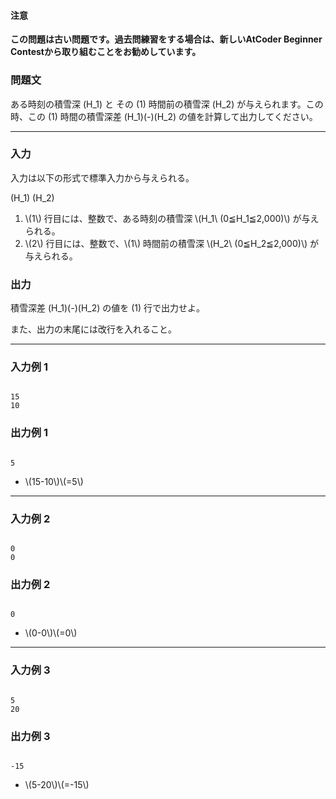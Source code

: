 <div>

<div>

#### **注意**

<p>
<b>
この問題は古い問題です。過去問練習をする場合は、新しいAtCoder Beginner Contestから取り組むことをお勧めしています。</b>
</p>

### **問題文**

<section>

ある時刻の積雪深 \(H_1\) と その \(1\) 時間前の積雪深 \(H_2\) が与えられます。この時、この \(1\) 時間の積雪深差 \(H_1\)\(-\)\(H_2\) の値を計算して出力してください。

</section>
</div>

---

<div>
<div>

### **入力**

<section>

入力は以下の形式で標準入力から与えられる。

<div>

\(H_1\)
\(H_2\)

</div>

<ol>
<li>
\(1\) 行目には、整数で、ある時刻の積雪深 \(H_1\ (0≦H_1≦2,000)\) が与えられる。</li>
<li>
\(2\) 行目には、整数で、\(1\) 時間前の積雪深 \(H_2\ (0≦H_2≦2,000)\) が与えられる。</li>
</ol>
</section>
</div>
<div>

### **出力**

<section>

積雪深差 \(H_1\)\(-\)\(H_2\) の値を \(1\) 行で出力せよ。

また、出力の末尾には改行を入れること。
</section>
</div>
</div>

---

<div>

### **入力例 1**

<section>

```

15
10

```

</section>
</div>
<div>

### **出力例 1**

<section>

```

5

```

<ul>
<li>
\(15-10\)\(=5\)</li>
</ul>
</section>
</div>

---

<div>

### **入力例 2**

<section>

```

0
0

```

</section>
</div>
<div>

### **出力例 2**

<section>

```

0

```

<ul>
<li>
\(0-0\)\(=0\)</li>
</ul>
</section>
</div>

---

<div>

### **入力例 3**

<section>

```

5
20

```

</section>
</div>
<div>

### **出力例 3**

<section>

```

-15

```

<ul>
<li>
\(5-20\)\(=-15\)</li>
</ul>
</section>
</div>

</div>
